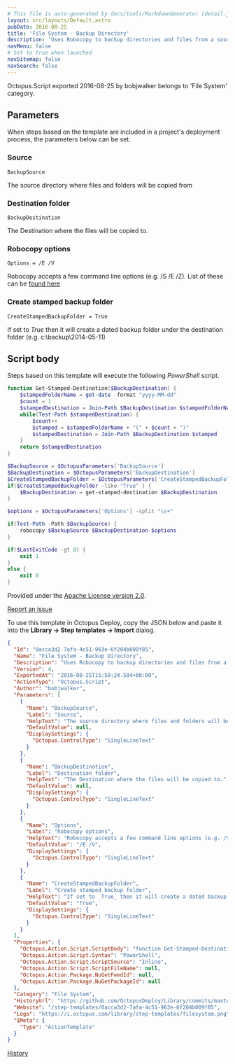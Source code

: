 ```yaml
---
# This file is auto-generated by docs/tools/MarkdownGenerator (detail.js)
layout: src/layouts/Default.astro
pubDate: 2016-08-25
title: 'File System - Backup Directory'
description: 'Uses Robocopy to backup directories and files from a source to a destination.'
navMenu: false
# Set to true when launched
navSitemap: false
navSearch: false
---
```


Octopus.Script exported 2016-08-25 by bobjwalker belongs to 'File System' category.

## Parameters

When steps based on the template are included in a project's deployment process, the parameters below can be set.


<div class="param">

### Source

`BackupSource`

The source directory where files and folders will be copied from

</div>
        
<div class="param">

### Destination folder

`BackupDestination`

The Destination where the files will be copied to.

</div>
        
<div class="param">

### Robocopy options

`Options = /E /V`

Robocopy accepts a few command line options (e.g. /S /E /Z). List of these can be [found here](http://ss64.com/nt/robocopy.html)

</div>
        
<div class="param">

### Create stamped backup folder

`CreateStampedBackupFolder = True`

If set to _True_ then it will create a dated backup folder under the destination folder (e.g. c:\backup\2014-05-11)

</div>
        

## Script body

Steps based on this template will execute the following *PowerShell* script.

```powershell
function Get-Stamped-Destination($BackupDestination) {
	$stampedFolderName = get-date -format "yyyy-MM-dd"
	$count = 1
	$stampedDestination = Join-Path $BackupDestination $stampedFolderName
	while(Test-Path $stampedDestination) {
		$count++
		$stamped = $stampedFolderName + "(" + $count + ")"
		$stampedDestination = Join-Path $BackupDestination $stamped
	}
	return $stampedDestination
}

$BackupSource = $OctopusParameters['BackupSource']
$BackupDestination = $OctopusParameters['BackupDestination']
$CreateStampedBackupFolder = $OctopusParameters['CreateStampedBackupFolder']
if($CreateStampedBackupFolder -like "True" ) {
	$BackupDestination = get-stamped-destination $BackupDestination
}

$options = $OctopusParameters['Options'] -split "\s+"

if(Test-Path -Path $BackupSource) {
    robocopy $BackupSource $BackupDestination $options
}

if($LastExitCode -gt 8) {
    exit 1
}
else {
    exit 0
}

```

Provided under the [Apache License version 2.0](https://github.com/OctopusDeploy/Library/blob/master/LICENSE.txt).

[Report an issue](https://github.com/OctopusDeploy/Library/issues/new?assignees=&labels=&projects=&template=bug-report.yml&title=Issue%20with%20File%20System%20-%20Backup%20Directory&step-template=File%20System%20-%20Backup%20Directory)

<div class="get-json">

To use this template in Octopus Deploy, copy the JSON below and paste it into the **Library → Step templates → Import** dialog.

```json
{
  "Id": "0acca3d2-7afa-4c51-963e-6f204b009f85",
  "Name": "File System - Backup Directory",
  "Description": "Uses Robocopy to backup directories and files from a source to a destination.",
  "Version": 4,
  "ExportedAt": "2016-08-25T15:50:24.584+00:00",
  "ActionType": "Octopus.Script",
  "Author": "bobjwalker",
  "Parameters": [
    {
      "Name": "BackupSource",
      "Label": "Source",
      "HelpText": "The source directory where files and folders will be copied from",
      "DefaultValue": null,
      "DisplaySettings": {
        "Octopus.ControlType": "SingleLineText"
      }
    },
    {
      "Name": "BackupDestination",
      "Label": "Destination folder",
      "HelpText": "The Destination where the files will be copied to.",
      "DefaultValue": null,
      "DisplaySettings": {
        "Octopus.ControlType": "SingleLineText"
      }
    },
    {
      "Name": "Options",
      "Label": "Robocopy options",
      "HelpText": "Robocopy accepts a few command line options (e.g. /S /E /Z). List of these can be [found here](http://ss64.com/nt/robocopy.html)",
      "DefaultValue": "/E /V",
      "DisplaySettings": {
        "Octopus.ControlType": "SingleLineText"
      }
    },
    {
      "Name": "CreateStampedBackupFolder",
      "Label": "Create stamped backup folder",
      "HelpText": "If set to _True_ then it will create a dated backup folder under the destination folder (e.g. c:\\backup\\2014-05-11)",
      "DefaultValue": "True",
      "DisplaySettings": {
        "Octopus.ControlType": "SingleLineText"
      }
    }
  ],
  "Properties": {
    "Octopus.Action.Script.ScriptBody": "function Get-Stamped-Destination($BackupDestination) {\n\t$stampedFolderName = get-date -format \"yyyy-MM-dd\"\n\t$count = 1\n\t$stampedDestination = Join-Path $BackupDestination $stampedFolderName\n\twhile(Test-Path $stampedDestination) {\n\t\t$count++\n\t\t$stamped = $stampedFolderName + \"(\" + $count + \")\"\n\t\t$stampedDestination = Join-Path $BackupDestination $stamped\n\t}\n\treturn $stampedDestination\n}\n\n$BackupSource = $OctopusParameters['BackupSource']\n$BackupDestination = $OctopusParameters['BackupDestination']\n$CreateStampedBackupFolder = $OctopusParameters['CreateStampedBackupFolder']\nif($CreateStampedBackupFolder -like \"True\" ) {\n\t$BackupDestination = get-stamped-destination $BackupDestination\n}\n\n$options = $OctopusParameters['Options'] -split \"\\s+\"\n\nif(Test-Path -Path $BackupSource) {\n    robocopy $BackupSource $BackupDestination $options\n}\n\nif($LastExitCode -gt 8) {\n    exit 1\n}\nelse {\n    exit 0\n}\n",
    "Octopus.Action.Script.Syntax": "PowerShell",
    "Octopus.Action.Script.ScriptSource": "Inline",
    "Octopus.Action.Script.ScriptFileName": null,
    "Octopus.Action.Package.NuGetFeedId": null,
    "Octopus.Action.Package.NuGetPackageId": null
  },
  "Category": "File System",
  "HistoryUrl": "https://github.com/OctopusDeploy/Library/commits/master/step-templates//opt/buildagent/work/75443764cd38076d/step-templates/file-system-backup-directory.json",
  "Website": "/step-templates/0acca3d2-7afa-4c51-963e-6f204b009f85",
  "Logo": "https://i.octopus.com/library/step-templates/filesystem.png",
  "$Meta": {
    "Type": "ActionTemplate"
  }
}
```

[History](https://github.com/OctopusDeploy/Library/commits/master/step-templates/https://github.com/OctopusDeploy/Library/commits/master/step-templates//opt/buildagent/work/75443764cd38076d/step-templates/file-system-backup-directory.json)

</div>

